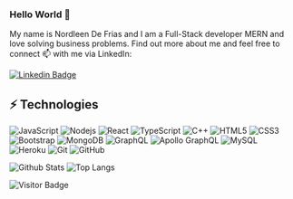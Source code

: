 ### Hello World 👋

My name is Nordleen De Frias and I am a Full-Stack developer MERN and love solving business problems. Find out more about me and feel free to connect 📫 with me via LinkedIn:

[![Linkedin Badge](https://img.shields.io/badge/-nordleendefrias-blue?style=flat-square&logo=Linkedin&logoColor=white&link=https://www.linkedin.com/in/nordleendefrias/)](https://www.linkedin.com/in/nordleendefrias/)


## ⚡ Technologies

![JavaScript](https://img.shields.io/badge/-JavaScript-black?style=flat-square&logo=javascript)
![Nodejs](https://img.shields.io/badge/-Nodejs-black?style=flat-square&logo=Node.js)
![React](https://img.shields.io/badge/-React-black?style=flat-square&logo=react)
![TypeScript](https://img.shields.io/badge/-TypeScript-007ACC?style=flat-square&logo=typescript)
![C++](https://img.shields.io/badge/-C++-00599C?style=flat-square&logo=c)
![HTML5](https://img.shields.io/badge/-HTML5-E34F26?style=flat-square&logo=html5&logoColor=white)
![CSS3](https://img.shields.io/badge/-CSS3-1572B6?style=flat-square&logo=css3)
![Bootstrap](https://img.shields.io/badge/-Bootstrap-563D7C?style=flat-square&logo=bootstrap)
![MongoDB](https://img.shields.io/badge/-MongoDB-black?style=flat-square&logo=mongodb)
![GraphQL](https://img.shields.io/badge/-GraphQL-E10098?style=flat-square&logo=graphql)
![Apollo GraphQL](https://img.shields.io/badge/-Apollo%20GraphQL-311C87?style=flat-square&logo=apollo-graphql)
![MySQL](https://img.shields.io/badge/-MySQL-black?style=flat-square&logo=mysql)
![Heroku](https://img.shields.io/badge/-Heroku-430098?style=flat-square&logo=heroku)
![Git](https://img.shields.io/badge/-Git-black?style=flat-square&logo=git)
![GitHub](https://img.shields.io/badge/-GitHub-181717?style=flat-square&logo=github)

![Github Stats](https://github-readme-stats.vercel.app/api?username=NDF-WEB-DEV&count_private=true&show_icons=true&include_all_commits=true)
![Top Langs](https://github-readme-stats.vercel.app/api/top-langs/?username=NDF-WEB-DEV&hide=TeX&layout=compact)

![Visitor Badge](https://visitor-badge.laobi.icu/badge?page_id=NDF-WEB-DEV.NDF-WEB-DEV)
